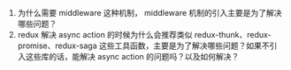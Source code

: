 1. 为什么需要 middleware 这种机制， middleware 机制的引入主要是为了解决哪些问题？
2. redux 解决 async action 的时候为什么会推荐类似 redux-thunk、redux-promise、redux-saga 这些工具函数，主要是为了解决哪些问题？如果不引入这些库的话，能解决 async action 的问题吗？以及如何解决？